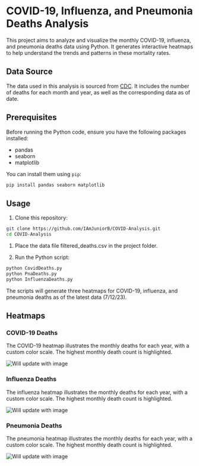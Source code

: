 # COVID-19, Influenza, and Pneumonia Deaths Analysis

This project aims to analyze and visualize the monthly COVID-19, influenza, and pneumonia deaths data using Python. It generates interactive heatmaps to help understand the trends and patterns in these mortality rates.

## Data Source

The data used in this analysis is sourced from [CDC](https://data.cdc.gov/NCHS/Provisional-COVID-19-Deaths-by-Sex-and-Age/9bhg-hcku). It includes the number of deaths for each month and year, as well as the corresponding data as of date.

## Prerequisites

Before running the Python code, ensure you have the following packages installed:

- pandas
- seaborn
- matplotlib

You can install them using `pip`:

```bash
pip install pandas seaborn matplotlib
```

## Usage

1. Clone this repository:

```bash
git clone https://github.com/IAmJuniorB/COVID-Analysis.git
cd COVID-Analysis
```
1. Place the data file filtered_deaths.csv in the project folder.

2. Run the Python script:

```bash
python CovidDeaths.py
python PnaDeaths.py
python InfluenzaDeaths.py
```

The scripts will generate three heatmaps for COVID-19, influenza, and pneumonia deaths as of the latest data (7/12/23).

## Heatmaps

### COVID-19 Deaths

The COVID-19 heatmap illustrates the monthly deaths for each year, with a custom color scale. The highest monthly death count is highlighted.

![Will update with image](path/to/image.png)

### Influenza Deaths

The influenza heatmap illustrates the monthly deaths for each year, with a custom color scale. The highest monthly death count is highlighted.

![Will update with image](path/to/image.png)

### Pneumonia Deaths

The pneumonia heatmap illustrates the monthly deaths for each year, with a custom color scale. The highest monthly death count is highlighted.

![Will update with image](path/to/image.png)
